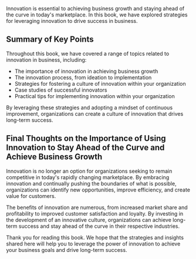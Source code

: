 
Innovation is essential to achieving business growth and staying ahead of the curve in today's marketplace. In this book, we have explored strategies for leveraging innovation to drive success in business.

Summary of Key Points
---------------------

Throughout this book, we have covered a range of topics related to innovation in business, including:

* The importance of innovation in achieving business growth
* The innovation process, from ideation to implementation
* Strategies for fostering a culture of innovation within your organization
* Case studies of successful innovators
* Practical tips for implementing innovation within your organization

By leveraging these strategies and adopting a mindset of continuous improvement, organizations can create a culture of innovation that drives long-term success.

Final Thoughts on the Importance of Using Innovation to Stay Ahead of the Curve and Achieve Business Growth
-----------------------------------------------------------------------------------------------------------

Innovation is no longer an option for organizations seeking to remain competitive in today's rapidly changing marketplace. By embracing innovation and continually pushing the boundaries of what is possible, organizations can identify new opportunities, improve efficiency, and create value for customers.

The benefits of innovation are numerous, from increased market share and profitability to improved customer satisfaction and loyalty. By investing in the development of an innovative culture, organizations can achieve long-term success and stay ahead of the curve in their respective industries.

Thank you for reading this book. We hope that the strategies and insights shared here will help you to leverage the power of innovation to achieve your business goals and drive long-term success.
